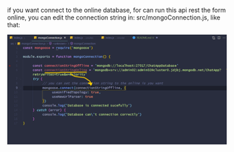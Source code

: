 if you want connect to the online database, for can run this api rest the form online, you can edit the connection string in: src/mongoConnection.js, like that:

![](screenshot.png)

